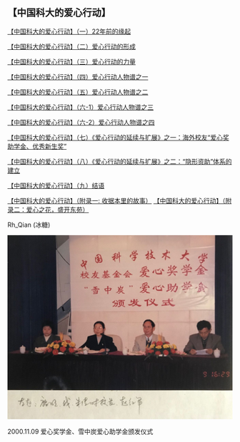 ## 【中国科大的爱心行动】

[【中国科大的爱心行动】（一）22年前的缘起](1.md)

[【中国科大的爱心行动】（二）爱心行动的形成](2.md)

[【中国科大的爱心行动】（三）爱心行动的力量](3.md)

[【中国科大的爱心行动】（四）爱心行动人物谱之一](4.md)

[【中国科大的爱心行动】（五）爱心行动人物谱之二](5.md)

[【中国科大的爱心行动】（六-1）爱心行动人物谱之三](6.md)

[【中国科大的爱心行动】（六-2）爱心行动人物谱之四](6-2.md)

[【中国科大的爱心行动】（七）《爱心行动的延续与扩展》之一：海外校友“爱心奖助学金、优秀新生奖”](7.md)

[【中国科大的爱心行动】（八）《爱心行动的延续与扩展》之二：“隐形资助”体系的建立](8.md)

[【中国科大的爱心行动】（九）结语](9.md)

[【中国科大的爱心行动】（附录一: 收据本里的故事）](f1.md)
[【中国科大的爱心行动】（附录二：爱心之花，盛开东苑）](f2.md)

Rh_Qian (冰糖)

![爱心助学金颁发仪式](img/1.jpg)

2000.11.09 爱心奖学金、雪中炭爱心助学金颁发仪式
